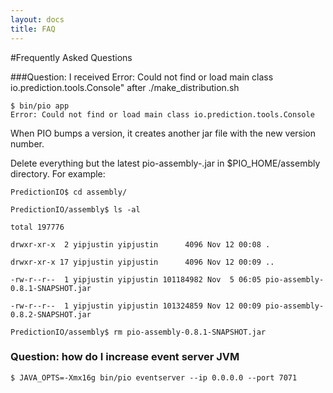 ```yaml
---
layout: docs
title: FAQ
---
```

#Frequently Asked Questions

###Question: I received Error: Could not find or load main class io.prediction.tools.Console" after ./make_distribution.sh

```
$ bin/pio app
Error: Could not find or load main class io.prediction.tools.Console
```

When PIO bumps a version, it creates another jar file with the new version number.

Delete everything but the latest pio-assembly-<VERSION>.jar in $PIO_HOME/assembly directory. For example:

```
PredictionIO$ cd assembly/

PredictionIO/assembly$ ls -al

total 197776

drwxr-xr-x  2 yipjustin yipjustin      4096 Nov 12 00:08 .

drwxr-xr-x 17 yipjustin yipjustin      4096 Nov 12 00:09 ..

-rw-r--r--  1 yipjustin yipjustin 101184982 Nov  5 06:05 pio-assembly-0.8.1-SNAPSHOT.jar

-rw-r--r--  1 yipjustin yipjustin 101324859 Nov 12 00:09 pio-assembly-0.8.2-SNAPSHOT.jar

PredictionIO/assembly$ rm pio-assembly-0.8.1-SNAPSHOT.jar 
```


### Question: how do I increase event server JVM

```
$ JAVA_OPTS=-Xmx16g bin/pio eventserver --ip 0.0.0.0 --port 7071
````
